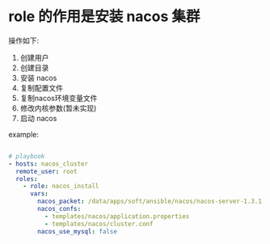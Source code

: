 # role 的作用是安装 nacos 集群

操作如下:
1. 创建用户
2. 创建目录
3. 安装 nacos
4. 复制配置文件
5. 复制nacos环境变量文件
5. 修改内核参数(暂未实现)
6. 启动 nacos


example:
```yaml

# playbook
- hosts: nacos_cluster
  remote_user: root
  roles:
    - role: nacos_install
      vars:
        nacos_packet: /data/apps/soft/ansible/nacos/nacos-server-1.3.1.tgz
        nacos_confs: 
          - templates/nacos/application.properties 
          - templates/nacos/cluster.conf
        nacos_use_mysql: false

```
